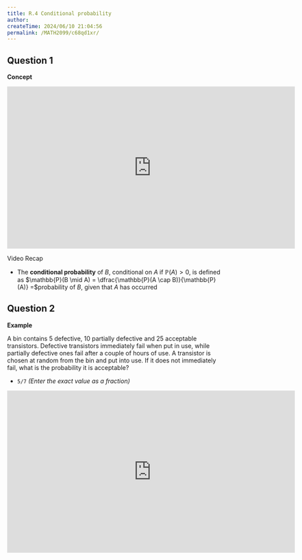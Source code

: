 ```yaml
---
title: R.4 Conditional probability
author:
createTime: 2024/06/10 21:04:56
permalink: /MATH2099/c68qd1xr/
---
```



## Question 1

<div class="how_qb">

**Concept**

<iframe width="672" height="378" src="https://www.youtube.com/embed/cIBJyVJXq_c" title="LR 5 Conditional Probability" frameborder="0" allow="accelerometer; autoplay; clipboard-write; encrypted-media; gyroscope; picture-in-picture; web-share" referrerpolicy="strict-origin-when-cross-origin" allowfullscreen></iframe>

Video Recap

- The **conditional probability** of $B$, conditional on $A$ if $\mathbb{P}(A) > 0$, is defined as $\mathbb{P}(B \mid A) = \dfrac{\mathbb{P}(A \cap B)}{\mathbb{P}(A)} =$probability of $B$, given that $A$ has occurred 

</div>

## Question 2

<div class="how_qb">

**Example**
 

A bin contains $5$ defective, $10$ partially defective and $25$ acceptable transistors. Defective transistors immediately fail when put in use, while partially defective ones fail after a couple of hours of use. A transistor is chosen at random from the bin and put into use. If it does not immediately fail, what is the probability it is acceptable?

- `5/7`  _(Enter the exact value as a fraction)_

<iframe width="672" height="378" src="https://www.youtube.com/embed/40rSJxbu3Oc" title="transistors" frameborder="0" allow="accelerometer; autoplay; clipboard-write; encrypted-media; gyroscope; picture-in-picture; web-share" referrerpolicy="strict-origin-when-cross-origin" allowfullscreen></iframe>

</div>